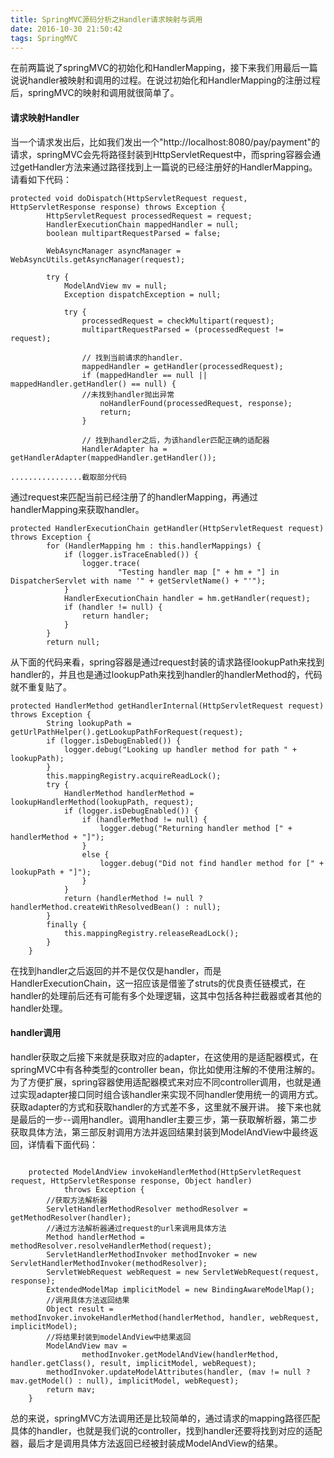 ```yaml
---
title: SpringMVC源码分析之Handler请求映射与调用
date: 2016-10-30 21:50:42
tags: SpringMVC
---
```

在前两篇说了springMVC的初始化和HandlerMapping，接下来我们用最后一篇说说handler被映射和调用的过程。在说过初始化和HandlerMapping的注册过程后，springMVC的映射和调用就很简单了。
#### 请求映射Handler
当一个请求发出后，比如我们发出一个"http://localhost:8080/pay/payment"的请求，springMVC会先将路径封装到HttpServletRequest中，而spring容器会通过getHandler方法来通过路径找到上一篇说的已经注册好的HandlerMapping。请看如下代码：
```
protected void doDispatch(HttpServletRequest request, HttpServletResponse response) throws Exception {
		HttpServletRequest processedRequest = request;
		HandlerExecutionChain mappedHandler = null;
		boolean multipartRequestParsed = false;

		WebAsyncManager asyncManager = WebAsyncUtils.getAsyncManager(request);

		try {
			ModelAndView mv = null;
			Exception dispatchException = null;

			try {
				processedRequest = checkMultipart(request);
				multipartRequestParsed = (processedRequest != request);

				// 找到当前请求的handler.
				mappedHandler = getHandler(processedRequest);
				if (mappedHandler == null || mappedHandler.getHandler() == null) {
				//未找到handler抛出异常
					noHandlerFound(processedRequest, response);
					return;
				}

				// 找到handler之后，为该handler匹配正确的适配器
				HandlerAdapter ha = getHandlerAdapter(mappedHandler.getHandler());

................截取部分代码
```
<!-- more -->
通过request来匹配当前已经注册了的handlerMapping，再通过handlerMapping来获取handler。
```
protected HandlerExecutionChain getHandler(HttpServletRequest request) throws Exception {
		for (HandlerMapping hm : this.handlerMappings) {
			if (logger.isTraceEnabled()) {
				logger.trace(
						"Testing handler map [" + hm + "] in DispatcherServlet with name '" + getServletName() + "'");
			}
			HandlerExecutionChain handler = hm.getHandler(request);
			if (handler != null) {
				return handler;
			}
		}
		return null;
```
从下面的代码来看，spring容器是通过request封装的请求路径lookupPath来找到handler的，并且也是通过lookupPath来找到handler的handlerMethod的，代码就不重复贴了。
```
protected HandlerMethod getHandlerInternal(HttpServletRequest request) throws Exception {
		String lookupPath = getUrlPathHelper().getLookupPathForRequest(request);
		if (logger.isDebugEnabled()) {
			logger.debug("Looking up handler method for path " + lookupPath);
		}
		this.mappingRegistry.acquireReadLock();
		try {
			HandlerMethod handlerMethod = lookupHandlerMethod(lookupPath, request);
			if (logger.isDebugEnabled()) {
				if (handlerMethod != null) {
					logger.debug("Returning handler method [" + handlerMethod + "]");
				}
				else {
					logger.debug("Did not find handler method for [" + lookupPath + "]");
				}
			}
			return (handlerMethod != null ? handlerMethod.createWithResolvedBean() : null);
		}
		finally {
			this.mappingRegistry.releaseReadLock();
		}
	}

```
在找到handler之后返回的并不是仅仅是handler，而是HandlerExecutionChain，这一招应该是借鉴了struts的优良责任链模式，在handler的处理前后还有可能有多个处理逻辑，这其中包括各种拦截器或者其他的handler处理。
#### handler调用
handler获取之后接下来就是获取对应的adapter，在这使用的是适配器模式，在springMVC中有各种类型的controller bean，你比如使用注解的不使用注解的。为了方便扩展，spring容器使用适配器模式来对应不同controller调用，也就是通过实现adapter接口同时组合该handler来实现不同handler使用统一的调用方式。获取adapter的方式和获取handler的方式差不多，这里就不展开讲。
接下来也就是最后的一步--调用handler。调用handler主要三步，第一获取解析器，第二步获取具体方法，第三部反射调用方法并返回结果封装到ModelAndView中最终返回，详情看下面代码：
```

	protected ModelAndView invokeHandlerMethod(HttpServletRequest request, HttpServletResponse response, Object handler)
			throws Exception {
        //获取方法解析器
		ServletHandlerMethodResolver methodResolver = getMethodResolver(handler);
		//通过方法解析器通过request的url来调用具体方法
		Method handlerMethod = methodResolver.resolveHandlerMethod(request);
		ServletHandlerMethodInvoker methodInvoker = new ServletHandlerMethodInvoker(methodResolver);
		ServletWebRequest webRequest = new ServletWebRequest(request, response);
		ExtendedModelMap implicitModel = new BindingAwareModelMap();
        //调用具体方法返回结果
		Object result = methodInvoker.invokeHandlerMethod(handlerMethod, handler, webRequest, implicitModel);
		//将结果封装到modelAndView中结果返回
		ModelAndView mav =
				methodInvoker.getModelAndView(handlerMethod, handler.getClass(), result, implicitModel, webRequest);
		methodInvoker.updateModelAttributes(handler, (mav != null ? mav.getModel() : null), implicitModel, webRequest);
		return mav;
	}
```
总的来说，springMVC方法调用还是比较简单的，通过请求的mapping路径匹配具体的handler，也就是我们说的controller，找到handler还要将找到对应的适配器，最后才是调用具体方法返回已经被封装成ModelAndView的结果。